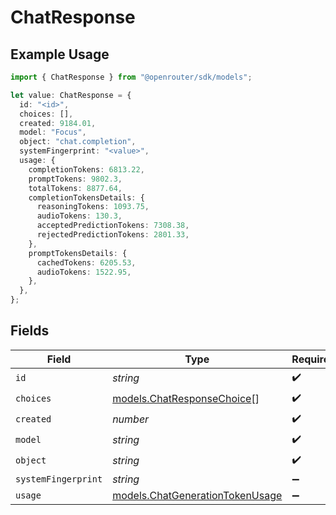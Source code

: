 # ChatResponse

## Example Usage

```typescript
import { ChatResponse } from "@openrouter/sdk/models";

let value: ChatResponse = {
  id: "<id>",
  choices: [],
  created: 9184.01,
  model: "Focus",
  object: "chat.completion",
  systemFingerprint: "<value>",
  usage: {
    completionTokens: 6813.22,
    promptTokens: 9802.3,
    totalTokens: 8877.64,
    completionTokensDetails: {
      reasoningTokens: 1093.75,
      audioTokens: 130.3,
      acceptedPredictionTokens: 7308.38,
      rejectedPredictionTokens: 2801.33,
    },
    promptTokensDetails: {
      cachedTokens: 6205.53,
      audioTokens: 1522.95,
    },
  },
};
```

## Fields

| Field                                                                    | Type                                                                     | Required                                                                 | Description                                                              |
| ------------------------------------------------------------------------ | ------------------------------------------------------------------------ | ------------------------------------------------------------------------ | ------------------------------------------------------------------------ |
| `id`                                                                     | *string*                                                                 | :heavy_check_mark:                                                       | N/A                                                                      |
| `choices`                                                                | [models.ChatResponseChoice](../models/chatresponsechoice.md)[]           | :heavy_check_mark:                                                       | N/A                                                                      |
| `created`                                                                | *number*                                                                 | :heavy_check_mark:                                                       | N/A                                                                      |
| `model`                                                                  | *string*                                                                 | :heavy_check_mark:                                                       | N/A                                                                      |
| `object`                                                                 | *string*                                                                 | :heavy_check_mark:                                                       | N/A                                                                      |
| `systemFingerprint`                                                      | *string*                                                                 | :heavy_minus_sign:                                                       | N/A                                                                      |
| `usage`                                                                  | [models.ChatGenerationTokenUsage](../models/chatgenerationtokenusage.md) | :heavy_minus_sign:                                                       | N/A                                                                      |